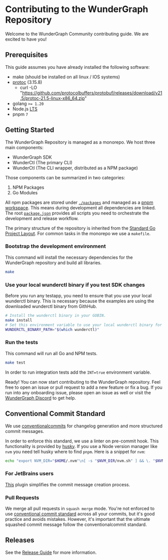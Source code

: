 # Contributing to the WunderGraph Repository

Welcome to the WunderGraph Community contributing guide. We are excited to have you!

## Prerequisites

This guide assumes you have already installed the following software:

- make (should be installed on all linux / IOS systems)
- [protoc](https://grpc.io/docs/protoc-installation/) (3.15.8)
  - curl -LO "https://github.com/protocolbuffers/protobuf/releases/download/v21.5/protoc-21.5-linux-x86_64.zip"
- golang `>= 1.20`
- Node.js [LTS](https://nodejs.org/en/about/releases/)
- pnpm `7`

## Getting Started

The WunderGraph Repository is managed as a monorepo. We host three main components:

- WunderGraph SDK
- WunderCtl (The primary CLI)
- WunderCtl (The CLI wrapper, distributed as a NPM package)

Those components can be summarized in two categories:

1. NPM Packages
2. Go Modules

All npm packages are stored under [`./packages`](./packages) and managed as a [pnpm workspace](https://pnpm.io/workspaces). This means during development all dependencies are linked.
The root [`package.json`](package.json) provides all scripts you need to orchestrate the development and release workflow.

The primary structure of the repository is inherited from the [Standard Go Project Layout](https://github.com/golang-standards/project-layout). For common tasks in the monorepo we use a `makefile`.

### Bootstrap the development environment

This command will install the necessary dependencies for the WunderGraph repository and build all libraries.

```bash
make
```

### Use your local wunderctl binary if you test SDK changes

Before you run any testapp, you need to ensure that you use your local wunderctl binary. This is necessary because the examples are using the downloaded wunderctl binary from GithHub.

```bash
# Install the wunderctl binary in your GOBIN.
make install
# Set this environment variable to use your local wunderctl binary for all calls in the SDK.
WUNDERCTL_BINARY_PATH="$(which wunderctl)"
```

### Run the tests

This command will run all Go and NPM tests.

```bash
make test
```

In order to run integration tests add the `INT=true` environment variable.

Ready! You can now start contributing to the WunderGraph repository. Feel free to open an issue or pull request to add a new feature or fix a bug.
If you run into any onboarding issue, please open an issue as well or visit the [WunderGraph Discord](https://discord.gg/Jjmc8TC) to get help.

## Conventional Commit Standard

We use [conventionalcommits](https://www.conventionalcommits.org/en/v1.0.0-beta.2/#why-use-conventional-commits) for changelog generation and more structured commit messages.

In order to enforce this standard, we use a linter on pre-commit hook. This functionality is provided by [husky](https://typicode.github.io/husky/#/). If you use a Node version manager like `nvm` you need tell husky where to find `pnpm`.
Here is a snippet for `nvm`:

```bash
echo "export NVM_DIR="$HOME/.nvm"\n[ -s "$NVM_DIR/nvm.sh" ] && \. "$NVM_DIR/nvm.sh"  # This loads nvm" > ~/.huskyrc
```

### For JetBrains users

[This](https://plugins.jetbrains.com/plugin/13389-conventional-commit) plugin simplifies the commit message creation process.

### Pull Requests

We merge all pull requests in `squash merge` mode. You're not enforced to use [conventional commit standard](https://www.conventionalcommits.org/en/v1.0.0-beta.2/#why-use-conventional-commits) across all your commits, but it's good practice and avoids mistakes. However, it's important that the ultimate squashed commit message follow the conventionalcommit standard.

## Releases

See the [Release Guide](docs/releasing.md) for more information.
